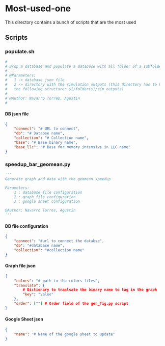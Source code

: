 # Most-used-one

This directory contains a bunch of scripts that are the most used

## Scripts

### populate.sh

```bash
#
# Drop a database and populate a database with all folder of a subfolder
#
# @Parameters:
#   1 -> database json file 
#   2 -> directory with the simulation outputs (this directory has to have
#   the following structure: $2/folder(s)/sim_outputs)
#
# @Author: Navarro Torres, Agustin
#
```

#### DB json file

```json
{
    "connect": "# URL to connect",
    "db": "# Databse name",
    "collection": "# Collection name",
    "base": "# Base binary name",
    "base_llc": "# Base for memory intensive in LLC name"
}
```

### speedup_bar_geomean.py

```python
'''
Generate graph and data with the geomean speedup

Parameters:
    1 : database file configuration
    2 : graph file configuration
    3 : google sheet configuration

@Author: Navarro Torres, Agustin
'''
```

#### DB file configuration

```json
{
    "connect": "#url to connect the databse",
    "db": "#database name",
    "collection": "#collection name"
}
```

#### Graph file json

```json
{
    "colors": "# path to the colors files",
    "translate": {
        # Dictionary to tranlsate the binary name to tag in the graph
        "key": "value"
    },
    "order": [""] # Order field of the gen_fig.py script
}
```

#### Google Sheet json

```json
{
    "name": "# Name of the google sheet to update"
}
```
